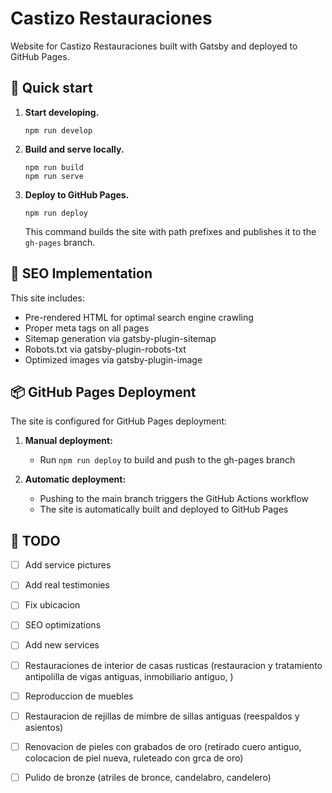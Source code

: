 # Castizo Restauraciones

Website for Castizo Restauraciones built with Gatsby and deployed to GitHub Pages.

## 🚀 Quick start

1. **Start developing.**

   ```shell
   npm run develop
   ```

2. **Build and serve locally.**

   ```shell
   npm run build
   npm run serve
   ```

3. **Deploy to GitHub Pages.**

   ```shell
   npm run deploy
   ```

   This command builds the site with path prefixes and publishes it to the `gh-pages` branch.

## 🔧 SEO Implementation

This site includes:

- Pre-rendered HTML for optimal search engine crawling
- Proper meta tags on all pages
- Sitemap generation via gatsby-plugin-sitemap
- Robots.txt via gatsby-plugin-robots-txt
- Optimized images via gatsby-plugin-image

## 📦 GitHub Pages Deployment

The site is configured for GitHub Pages deployment:

1. **Manual deployment:**

   - Run `npm run deploy` to build and push to the gh-pages branch

2. **Automatic deployment:**
   - Pushing to the main branch triggers the GitHub Actions workflow
   - The site is automatically built and deployed to GitHub Pages

## 📝 TODO

- [ ] Add service pictures
- [ ] Add real testimonies
- [ ] Fix ubicacion
- [ ] SEO optimizations

- [ ] Add new services
- [ ] Restauraciones de interior de casas rusticas (restauracion y tratamiento antipolilla de vigas antiguas, inmobiliario antiguo, )
- [ ] Reproduccion de muebles
- [ ] Restauracion de rejillas de mimbre de sillas antiguas (reespaldos y asientos)
- [ ] Renovacion de pieles con grabados de oro (retirado cuero antiguo, colocacion de piel nueva, ruleteado con grca de oro)
- [ ] Pulido de bronze (atriles de bronce, candelabro, candelero)
